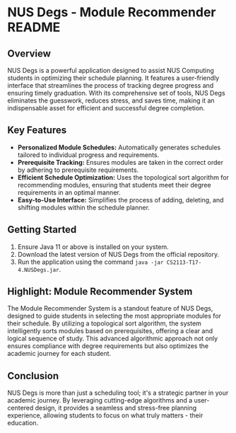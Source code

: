 # NUS Degs - Module Recommender README

## Overview
NUS Degs is a powerful application designed to assist NUS Computing students in optimizing their schedule planning. It features a user-friendly interface that streamlines the process of tracking degree progress and ensuring timely graduation. With its comprehensive set of tools, NUS Degs eliminates the guesswork, reduces stress, and saves time, making it an indispensable asset for efficient and successful degree completion.

## Key Features
- **Personalized Module Schedules:** Automatically generates schedules tailored to individual progress and requirements.
- **Prerequisite Tracking:** Ensures modules are taken in the correct order by adhering to prerequisite requirements.
- **Efficient Schedule Optimization:** Uses the topological sort algorithm for recommending modules, ensuring that students meet their degree requirements in an optimal manner.
- **Easy-to-Use Interface:** Simplifies the process of adding, deleting, and shifting modules within the schedule planner.

## Getting Started
1. Ensure Java 11 or above is installed on your system.
2. Download the latest version of NUS Degs from the official repository.
3. Run the application using the command `java -jar CS2113-T17-4.NUSDegs.jar`.

## Highlight: Module Recommender System
The Module Recommender System is a standout feature of NUS Degs, designed to guide students in selecting the most appropriate modules for their schedule. By utilizing a topological sort algorithm, the system intelligently sorts modules based on prerequisites, offering a clear and logical sequence of study. This advanced algorithmic approach not only ensures compliance with degree requirements but also optimizes the academic journey for each student.

## Conclusion
NUS Degs is more than just a scheduling tool; it's a strategic partner in your academic journey. By leveraging cutting-edge algorithms and a user-centered design, it provides a seamless and stress-free planning experience, allowing students to focus on what truly matters - their education.
